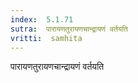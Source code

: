 ```yaml
---
index:  5.1.71
sutra:  पारायणतुरायणचान्द्रायणं वर्तयति
vritti:  samhita 
---
```


पारायणतुरायणचान्द्रायणं वर्तयति

